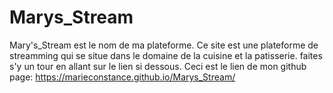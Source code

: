 # Marys_Stream
Mary's_Stream est le nom de ma plateforme.
Ce site est une plateforme de streamming qui se situe dans le domaine de la cuisine et la patisserie. faites s'y un tour en allant sur le lien si dessous.
Ceci est le lien de mon github page:
https://marieconstance.github.io/Marys_Stream/
